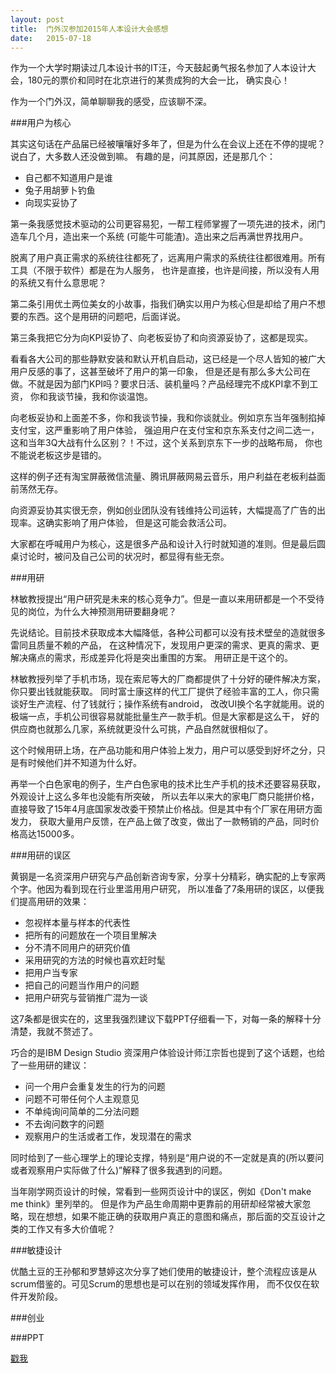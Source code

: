 ```yaml
---
layout: post
title:  门外汉参加2015年人本设计大会感想
date:   2015-07-18
---
```


作为一个大学时期读过几本设计书的IT汪，今天鼓起勇气报名参加了人本设计大会，180元的票价和同时在北京进行的某贵成狗的大会一比，
确实良心！

作为一个门外汉，简单聊聊我的感受，应该聊不深。

###用户为核心

其实这句话在产品届已经被嚷嚷好多年了，但是为什么在会议上还在不停的提呢？说白了，大多数人还没做到嘛。
有趣的是，问其原因，还是那几个：

* 自己都不知道用户是谁
* 兔子用胡萝卜钓鱼
* 向现实妥协了

第一条我感觉技术驱动的公司更容易犯，一帮工程师掌握了一项先进的技术，闭门造车几个月，造出来一个系统
(可能牛可能渣)。造出来之后再满世界找用户。

脱离了用户真正需求的系统往往都死了，远离用户需求的系统往往都很难用。所有工具（不限于软件）都是在为人服务，
也许是直接，也许是间接，所以没有人用的系统又有什么意思呢？

第二条引用优土两位美女的小故事，指我们确实以用户为核心但是却给了用户不想要的东西。这个是用研的问题吧，后面详说。

第三条我把它分为向KPI妥协了、向老板妥协了和向资源妥协了，这都是现实。

看看各大公司的那些静默安装和默认开机自启动，这已经是一个尽人皆知的被广大用户反感的事了，这甚至破坏了用户的第一印象，
但是还是有那么多大公司在做。不就是因为部门KPI吗？要求日活、装机量吗？产品经理完不成KPI拿不到工资，
你和我谈节操，我和你谈温饱。

向老板妥协和上面差不多，你和我谈节操，我和你谈就业。例如京东当年强制掐掉支付宝，这严重影响了用户体验，
强迫用户在支付宝和京东系支付之间二选一，这和当年3Q大战有什么区别？！不过，这个关系到京东下一步的战略布局，
你也不能说老板这步是错的。

这样的例子还有淘宝屏蔽微信流量、腾讯屏蔽网易云音乐，用户利益在老板利益面前荡然无存。

向资源妥协其实很无奈，例如创业团队没有钱维持公司运转，大幅提高了广告的出现率。这确实影响了用户体验，
但是这可能会救活公司。

大家都在呼喊用户为核心，这是很多产品和设计入行时就知道的准则。但是最后圆桌讨论时，被问及自己公司的状况时，都显得有些无奈。

###用研

林敏教授提出“用户研究是未来的核心竞争力”。但是一直以来用研都是一个不受待见的岗位，为什么大神预测用研要翻身呢？

先说结论。目前技术获取成本大幅降低，各种公司都可以没有技术壁垒的造就很多雷同且质量不赖的产品，
在这种情况下，发现用户更深的需求、更真的需求、更解决痛点的需求，形成差异化将是突出重围的方案。
用研正是干这个的。

林敏教授列举了手机市场，现在索尼等大的厂商都提供了十分好的硬件解决方案，你只要出钱就能获取。
同时富士康这样的代工厂提供了经验丰富的工人，你只需谈好生产流程、付了钱就行；操作系统有android，
改改UI换个名字就能用。说的极端一点，手机公司很容易就能批量生产一款手机。但是大家都是这么干，
好的供应商也就那么几家，系统就更没什么可挑，产品自然就很相似了。

这个时候用研上场，在产品功能和用户体验上发力，用户可以感受到好坏之分，只是有时候他们并不知道为什么好。

再举一个白色家电的例子，生产白色家电的技术比生产手机的技术还要容易获取，外观设计上这么多年也没能有所突破，
所以去年以来大的家电厂商只能拼价格，直接导致了15年4月底国家发改委干预禁止价格战。但是其中有个厂家在用研方面发力，
获取大量用户反馈，在产品上做了改变，做出了一款畅销的产品，同时价格高达15000多。

###用研的误区

黄钢是一名资深用户研究与产品创新咨询专家，分享十分精彩，确实配的上专家两个字。他因为看到现在行业里滥用用户研究，
所以准备了7条用研的误区，以便我们提高用研的效果：

* 忽视样本量与样本的代表性
* 把所有的问题放在一个项目里解决
* 分不清不同用户的研究价值
* 采用研究的方法的时候也喜欢赶时髦
* 把用户当专家
* 把自己的问题当作用户的问题
* 把用户研究与营销推广混为一谈

这7条都是很实在的，这里我强烈建议下载PPT仔细看一下，对每一条的解释十分清楚，我就不赘述了。

巧合的是IBM Design Studio 资深用户体验设计师江宗哲也提到了这个话题，也给了一些用研的建议：

* 问一个用户会重复发生的行为的问题
* 问题不可带任何个人主观意见
* 不单纯询问简单的二分法问题
* 不去询问数字的问题
* 观察用户的生活或者工作，发现潜在的需求

同时给到了一些心理学上的理论支撑，特别是“用户说的不一定就是真的(所以要问或者观察用户实际做了什么)”解释了很多我遇到的问题。

当年刚学网页设计的时候，常看到一些网页设计中的误区，例如《Don't make me think》里列举的。
但是作为产品生命周期中更靠前的用研却经常被大家忽略，现在想想，如果不能正确的获取用户真正的意图和痛点，那后面的交互设计之类的工作又有多大价值呢？

###敏捷设计

优酷土豆的王孙郁和罗慧婷这次分享了她们使用的敏捷设计，整个流程应该是从scrum借鉴的。可见Scrum的思想也是可以在别的领域发挥作用，
而不仅仅在软件开发阶段。

###创业


###PPT

[戳我](http://2015.hdcon.org/index.php/download/)